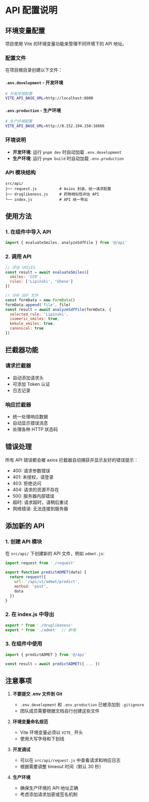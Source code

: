 # API 配置说明

## 环境变量配置

项目使用 Vite 的环境变量功能来管理不同环境下的 API 地址。

### 配置文件

在项目根目录创建以下文件：

#### `.env.development` - 开发环境
```bash
# 开发环境配置
VITE_API_BASE_URL=http://localhost:8000
```

#### `.env.production` - 生产环境
```bash
# 生产环境配置
VITE_API_BASE_URL=http://8.152.194.158:16666
```

### 环境说明

- **开发环境**: 运行 `pnpm dev` 时自动加载 `.env.development`
- **生产环境**: 运行 `pnpm build` 时自动加载 `.env.production`

### API 模块结构

```
src/api/
├── request.js          # Axios 封装，统一请求配置
├── druglikeness.js     # 药物相似性评估 API
└── index.js            # API 统一导出
```

## 使用方法

### 1. 在组件中导入 API

```javascript
import { evaluateSmiles, analyzeSdfFile } from '@/api'
```

### 2. 调用 API

```javascript
// 评估 SMILES
const result = await evaluateSmiles({
  smiles: 'CCO',
  rules: ['Lipinski', 'Ghose']
})

// 分析 SDF 文件
const formData = new FormData()
formData.append('file', file)
const result = await analyzeSdfFile(formData, {
  selected_rule: 'Lipinski',
  isomeric_smiles: true,
  kekule_smiles: true,
  canonical: true
})
```

## 拦截器功能

### 请求拦截器
- 自动添加请求头
- 可添加 Token 认证
- 日志记录

### 响应拦截器
- 统一处理响应数据
- 自动显示错误消息
- 处理各种 HTTP 状态码

## 错误处理

所有 API 错误都会被 axios 拦截器自动捕获并显示友好的错误提示：

- 400: 请求参数错误
- 401: 未授权，请登录
- 403: 拒绝访问
- 404: 请求的资源不存在
- 500: 服务器内部错误
- 超时: 请求超时，请稍后重试
- 网络错误: 无法连接到服务器

## 添加新的 API

### 1. 创建 API 模块

在 `src/api/` 下创建新的 API 文件，例如 `admet.js`:

```javascript
import request from './request'

export function predictADMET(data) {
  return request({
    url: '/api/v1/admet/predict',
    method: 'post',
    data
  })
}
```

### 2. 在 index.js 中导出

```javascript
export * from './druglikeness'
export * from './admet'  // 新增
```

### 3. 在组件中使用

```javascript
import { predictADMET } from '@/api'

const result = await predictADMET({ ... })
```

## 注意事项

1. **不要提交 .env 文件到 Git**
   - `.env.development` 和 `.env.production` 已被添加到 `.gitignore`
   - 团队成员需要根据文档自行创建这些文件

2. **环境变量命名规范**
   - Vite 环境变量必须以 `VITE_` 开头
   - 使用大写字母和下划线

3. **开发调试**
   - 可以在 `src/api/request.js` 中查看请求和响应日志
   - 根据需要调整 timeout 时间（默认 30 秒）

4. **生产环境**
   - 确保生产环境的 API 地址正确
   - 考虑添加请求加密或签名机制
